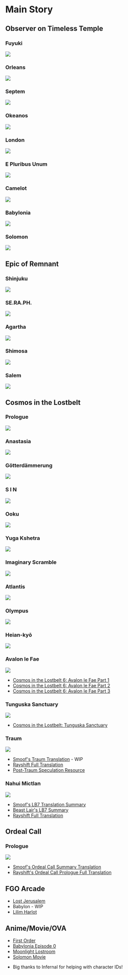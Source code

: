 # Main Story  
  
## Observer on Timeless Temple  
  
### Fuyuki  
  
[![](https://i.imgur.com/I9FV7Kc.png)](Singularity/fuyuki.md)  
  
### Orleans  
  
[![](https://i.imgur.com/IawL1o6.png)](Singularity/orleans.md)  
  
### Septem  
  
[![](https://i.imgur.com/im0yV5d.png)](Singularity/septem.md)  
  
### Okeanos  
  
[![](https://i.imgur.com/c9jaFtF.png)](Singularity/okeanos.md)  
  
### London  
  
[![](https://i.imgur.com/HxV5KUH.png)](Singularity/london.md)  
  
### E Pluribus Unum  
  
[![](https://i.imgur.com/JlP9YpX.png)](Singularity/america.md)  
  
### Camelot  
  
[![](https://i.imgur.com/CxGGEZa.png)](Singularity/camelot.md)  
  
### Babylonia  
  
[![](https://i.imgur.com/55NBj3S.png)](Singularity/babylonia.md)  
  
### Solomon  
  
[![](https://i.imgur.com/2EYkxjT.png)](Singularity/solomon.md)  
  
## Epic of Remnant  
  
### Shinjuku  
  
[![](https://i.imgur.com/fce7fkG.png)](Remnants/shinjuku.md)  
  
### SE.RA.PH.  
  
[![](https://i.imgur.com/gLGG2Cc.png)](Remnants/seraph.md)  
  
### Agartha  
  
[![](https://i.imgur.com/Vk61wZN.png)](Remnants/agartha.md)  
  
### Shimosa  
  
[![](https://i.imgur.com/sE1cQxC.png)](Remnants/shimosa.md)  
  
### Salem  
  
[![](https://i.imgur.com/rMaqiNK.png)](Remnants/salem.md)  
  
## Cosmos in the Lostbelt  
  
### Prologue  
  
[![](https://i.imgur.com/jDauLq1.png)](Lostbelt/prologue.md)  
  
### Anastasia  
  
[![](https://i.imgur.com/Il7KXJV.png)](Lostbelt/anastasia.md)  
  
### Götterdämmerung  
  
[![](https://i.imgur.com/5xVJ4Cs.png)](Lostbelt/gotterdamerung.md)  
  
### S I N  
  
[![](https://i.imgur.com/dP6DrD6.png)](Lostbelt/sin.md)  
  
### Ooku  
  
[![](https://i.imgur.com/NGaUMd4.png)](Lostbelt/ooku.md)  
  
### Yuga Kshetra  
  
[![](https://i.imgur.com/mhkIFe9.png)](Lostbelt/yugakshetra.md)  
  
### Imaginary Scramble  
  
[![](https://i.imgur.com/1DqgN0d.png)](Lostbelt/imaginary-scramble.md)  
  
### Atlantis  
  
[![](https://i.imgur.com/SEr7ayy.png)](Lostbelt/atlantis.md)  
  
### Olympus  
  
[![](https://i.imgur.com/FFUtaUj.png)](Lostbelt/olympus.md)  
  
### Heian-kyō  
  
[![](https://i.imgur.com/TLqZwO1.png)](Lostbelt/heian-kyo.md)  
  
### Avalon le Fae  
  
![](https://i.imgur.com/aMpK080.png)  
  
* [Cosmos in the Lostbelt 6: Avalon le Fae Part 1](Lostbelt/avalon1.md)  
* [Cosmos in the Lostbelt 6: Avalon le Fae Part 2](Lostbelt/avalon2.md)  
* [Cosmos in the Lostbelt 6: Avalon le Fae Part 3](Lostbelt/avalon3.md)  
  
### Tunguska Sanctuary  
  
![](https://i.imgur.com/rXPJbW1.png)  
  
* [Cosmos in the Lostbelt: Tunguska Sanctuary](Lostbelt/tunguska.md)  
  
### Traum  
  
![](https://i.imgur.com/ADORzGw.png)  
  
* [Smoof's Traum Translation](Lostbelt/traum-TL-Smoof.md) - WIP  
* [Rayshift Full Translation](Lostbelt/traum-rayshift.md)  
* [Post-Traum Speculation Resource](Lostbelt/ayylmao.md)  
  
### Nahui Mictlan  
  
![](https://static.atlasacademy.io/JP/Banner/questboard_cap317.png)  
  
* [Smoof's LB7 Translation Summary](Lostbelt/mictlan-smoof.md)  
* [Beast Lair's LB7 Summary](Lostbelt/mictlan-BL.md)  
* [Rayshift Full Translation](Lostbelt/mictlan-rayshift.md)  
  
## Ordeal Call  
  
### Prologue  
  
![](https://static.atlasacademy.io/JP/Banner/questboard_cap400.png)  
  
* [Smoof's Ordeal Call Summary Translation](Ordeal-Call/prologue-smoof.md)  
* [Rayshift's Ordeal Call Prologue Full Translation](Ordeal-Call/prologue-rayshift.md)  
  
## FGO Arcade  
  
* [Lost Jerusalem](Arcade/jerusalem.md)  
* Babylon - WIP  
* [Lilim Harlot](Arcade/lilim-harlot.md)  
  
## Anime/Movie/OVA  
  
* [First Order](Anime/First%20Order.md)  
* [Babylonia Episode 0](Anime/Babylonia%20Ep%200.md)  
* [Moonlight Lostroom](Anime/Moonlight%20Lostroom.md)  
* [Solomon Movie](Anime/Solomon%20Movie.md)  
  
- Big thanks to Infernal for helping with character IDs!  